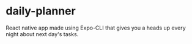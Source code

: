 # daily-planner
React native app made using Expo-CLI that gives you a heads up every night about next day's tasks.
